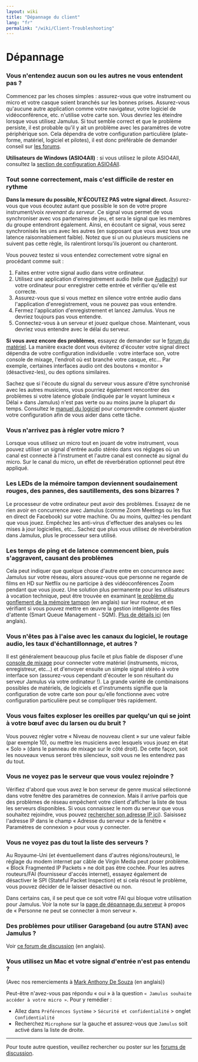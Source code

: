 ```yaml
---
layout: wiki
title: "Dépannage du client"
lang: "fr"
permalink: "/wiki/Client-Troubleshooting"
---
```


# Dépannage

### Vous n'entendez aucun son ou les autres ne vous entendent pas ?
Commencez par les choses simples : assurez-vous que votre instrument ou micro et votre casque soient branchés sur les bonnes prises. Assurez-vous qu'aucune autre application comme votre navigateur, votre logiciel de vidéoconférence, etc. n'utilise votre carte son. Vous devriez les éteindre lorsque vous utilisez Jamulus. Si tout semble correct et que le problème persiste, il est probable qu'il y ait un problème avec les paramètres de votre périphérique son. Cela dépendra de votre configuration particulière (plate-forme, matériel, logiciel et pilotes), il est donc préférable de demander conseil sur [les forums](https://sourceforge.net/p/llcon/discussion/software/).

**Utilisateurs de Windows (ASIO4All)** : si vous utilisez le pilote ASIO4All, consultez la [section de configuration ASIO4All](Installation-for-Windows#configuration-de-asio4all).

### Tout sonne correctement, mais c'est difficile de rester en rythme

**Dans la mesure du possible, N'ÉCOUTEZ PAS votre signal direct.** Assurez-vous que vous écoutez autant que possible le son de votre propre instrument/voix _revenant du serveur_. Ce signal vous permet de vous synchroniser avec vos partenaires de jeu, et sera le signal que les membres du groupe entendront également. Ainsi, en écoutant ce signal, vous serez synchronisés les uns avec les autres (en supposant que vous avez tous une latence raisonnablement faible). Notez que si un ou plusieurs musiciens ne suivent pas cette règle, ils ralentiront lorsqu'ils joueront ou chanteront.

Vous pouvez testez si vous entendez correctement votre signal en procédant comme suit :

1. Faites entrer votre signal audio dans votre ordinateur.
1. Utilisez une application d'enregistrement audio (telle que [Audacity](https://www.audacityteam.org/)) sur votre ordinateur pour enregistrer cette entrée et vérifier qu'elle est correcte.
1. Assurez-vous que si vous mettez en silence votre entrée audio dans l'application d'enregistrement, vous ne pouvez pas vous entendre.
1. Fermez l'application d'enregistrement et lancez Jamulus. Vous ne devriez toujours pas vous entendre.
1. Connectez-vous à un serveur et jouez quelque chose. Maintenant, vous devriez vous entendre avec le délai du serveur.

**Si vous avez encore des problèmes**, essayez de demander sur le [forum du matériel](https://sourceforge.net/p/llcon/discussion/hardware/). La manière exacte dont vous éviterez d'écouter votre signal direct dépendra de votre configuration individuelle : votre interface son, votre console de mixage, l'endroit où est branché votre casque, etc… Par exemple, certaines interfaces audio ont des boutons « monitor » (désactivez-les), ou des options similaires.

Sachez que si l'écoute du signal du serveur vous assure d'être synchronisé avec les autres musiciens, vous pourriez également rencontrer des problèmes si votre latence globale (indiquée par le voyant lumineux « Délai » dans Jamulus) n'est pas verte ou au moins jaune la plupart du temps. Consultez le [manuel du logiciel](https://github.com/corrados/jamulus/blob/master/src/res/homepage/manual.md) pour comprendre comment ajuster votre configuration afin de vous aider dans cette tâche.

### Vous n'arrivez pas à régler votre micro ?

Lorsque vous utilisez un micro tout en jouant de votre instrument, vous pouvez utiliser un signal d'entrée audio stéréo dans vos réglages où un canal est connecté à l'instrument et l'autre canal est connecté au signal du micro. Sur le canal du micro, un effet de réverbération optionnel peut être appliqué.

### Les LEDs de la mémoire tampon deviennent soudainement rouges, des pannes, des sautillements, des sons bizarres ?

Le processeur de votre ordinateur peut avoir des problèmes. Essayez de ne rien avoir en concurrence avec Jamulus (comme Zoom Meetings ou les flux en direct de Facebook) sur votre machine. Ou au moins, quittez-les pendant que vous jouez. Empêchez les anti-virus d'effectuer des analyses ou les mises à jour logicielles, etc… Sachez que plus vous utilisez de réverbération dans Jamulus, plus le processeur sera utilisé.

### Les temps de ping et de latence commencent bien, puis s'aggravent, causant des problèmes

Cela peut indiquer que quelque chose d'autre entre en concurrence avec Jamulus sur votre réseau, alors assurez-vous que personne ne regarde de films en HD sur Netflix ou ne participe à des vidéoconférences Zoom pendant que vous jouez. Une solution plus permanente pour les utilisateurs à vocation technique, peut être trouvée en examinant [le problème du gonflement de la mémoire tampon](https://www.bufferbloat.net/projects/bloat/wiki/) (en anglais) sur leur routeur, et en vérifiant si vous pouvez mettre en œuvre la gestion intelligente des files d'attente (Smart Queue Management - SQM). [Plus de détails ici](https://www.bufferbloat.net/projects/bloat/wiki/What_can_I_do_about_Bufferbloat/) (en anglais).

### Vous n'êtes pas à l'aise avec les canaux du logiciel, le routage audio, les taux d'échantillonnage, et autres ?

Il est généralement beaucoup plus facile et plus fiable de disposer d'une [console de mixage](https://www.thomann.de/pics/bdb/191244/7355025_800.jpg) pour connecter votre matériel (instruments, micros, enregistreur, etc…) et d'envoyer ensuite un simple signal stéréo à votre interface son (assurez-vous cependant d'écouter le son résultant du serveur Jamulus via votre ordinateur !). La grande variété de combinaisons possibles de matériels, de logiciels et d'instruments signifie que la configuration de votre carte son pour qu'elle fonctionne avec votre configuration particulière peut se compliquer très rapidement.

### Vous vous faites exploser les oreilles par quelqu'un qui se joint à votre bœuf avec du larsen ou du bruit ?

Vous pouvez régler votre « Niveau de nouveau client » sur une valeur faible (par exemple 10), ou mettre les musiciens avec lesquels vous jouez en état « Solo » (dans le panneau de mixage sur le côté droit). De cette façon, soit les nouveaux venus seront très silencieux, soit vous ne les entendrez pas du tout. 

### Vous ne voyez pas le serveur que vous voulez rejoindre ?

Vérifiez d'abord que vous avez le bon serveur de genre musical sélectionné dans votre fenêtre des paramètres de connexion. Mais il arrive parfois que des problèmes de réseau empêchent votre client d'afficher la liste de tous les serveurs disponibles. Si vous connaissez le nom du serveur que vous souhaitez rejoindre, vous pouvez [rechercher son adresse IP ici](http://explorer.jamulus.io/)). Saisissez l'adresse IP dans le champ « Adresse du serveur » de la fenêtre « Paramètres de connexion » pour vous y connecter.

### Vous ne voyez pas du tout la liste des serveurs ?

Au Royaume-Uni (et éventuellement dans d'autres régions/routeurs), le réglage du modem internet par câble de Virgin Media peut poser problème. « Block Fragmented IP Packets » ne doit pas être cochée. Pour les autres routeurs/FAI (fournisseur d'accès internet), essayez également de désactiver le SPI (Stateful Packet Inspection) et si cela résout le problème, vous pouvez décider de le laisser désactivé ou non.

Dans certains cas, il se peut que ce soit votre FAI qui bloque votre utilisation pour Jamulus. Voir la note sur la [page de dépannage du serveur](Server-Troubleshooting#personne-ne-peut-se-connecter-à-mon-serveur-mais-je-peux-my-connecter-localement) à propos de « Personne ne peut se connecter à mon serveur ».

### Des problèmes pour utiliser Garageband (ou autre STAN) avec Jamulus ? 

Voir [ce forum de discussion](https://sourceforge.net/p/llcon/discussion/533517/thread/d3dd58eedc/#b994) (en anglais).

### Vous utilisez un Mac et votre signal d'entrée n'est pas entendu ?

(Avec nos remerciements à [Mark Anthony De Souza](https://www.facebook.com/groups/619274602254947/permalink/765122847670121/?comment_id=765525034296569) (en anglais))

Peut-être n'avez-vous pas répondu « oui » à la question `« Jamulus souhaite accéder à votre micro »`.  Pour y remédier :
* Allez dans `Préférences Système` > `Sécurité et confidentialité` > onglet `Confidentialité`
* Recherchez `Microphone` sur la gauche et assurez-vous que `Jamulus` soit activé dans la liste de droite.

***

Pour toute autre question, veuillez rechercher ou poster sur les [forums de discussion](https://sourceforge.net/p/llcon/discussion/software/).
